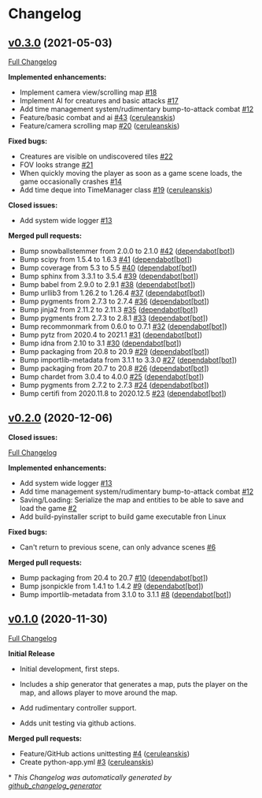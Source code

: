 # Changelog

## [v0.3.0](https://github.com/ceruleanskis/vigilant-carnival/tree/v0.3.0) (2021-05-03)

[Full Changelog](https://github.com/ceruleanskis/vigilant-carnival/compare/v0.2.0...v0.3.0)

**Implemented enhancements:**

- Implement camera view/scrolling map [\#18](https://github.com/ceruleanskis/vigilant-carnival/issues/18)
- Implement AI for creatures and basic attacks [\#17](https://github.com/ceruleanskis/vigilant-carnival/issues/17)
- Add time management system/rudimentary bump-to-attack combat [\#12](https://github.com/ceruleanskis/vigilant-carnival/issues/12)
- Feature/basic combat and ai [\#43](https://github.com/ceruleanskis/vigilant-carnival/pull/43) ([ceruleanskis](https://github.com/ceruleanskis))
- Feature/camera scrolling map [\#20](https://github.com/ceruleanskis/vigilant-carnival/pull/20) ([ceruleanskis](https://github.com/ceruleanskis))

**Fixed bugs:**

- Creatures are visible on undiscovered tiles [\#22](https://github.com/ceruleanskis/vigilant-carnival/issues/22)
- FOV looks strange [\#21](https://github.com/ceruleanskis/vigilant-carnival/issues/21)
- When quickly moving the player as soon as a game scene loads, the game occasionally crashes [\#14](https://github.com/ceruleanskis/vigilant-carnival/issues/14)
- Add time deque into TimeManager class [\#19](https://github.com/ceruleanskis/vigilant-carnival/pull/19) ([ceruleanskis](https://github.com/ceruleanskis))

**Closed issues:**

- Add system wide logger [\#13](https://github.com/ceruleanskis/vigilant-carnival/issues/13)

**Merged pull requests:**

- Bump snowballstemmer from 2.0.0 to 2.1.0 [\#42](https://github.com/ceruleanskis/vigilant-carnival/pull/42) ([dependabot[bot]](https://github.com/apps/dependabot))
- Bump scipy from 1.5.4 to 1.6.3 [\#41](https://github.com/ceruleanskis/vigilant-carnival/pull/41) ([dependabot[bot]](https://github.com/apps/dependabot))
- Bump coverage from 5.3 to 5.5 [\#40](https://github.com/ceruleanskis/vigilant-carnival/pull/40) ([dependabot[bot]](https://github.com/apps/dependabot))
- Bump sphinx from 3.3.1 to 3.5.4 [\#39](https://github.com/ceruleanskis/vigilant-carnival/pull/39) ([dependabot[bot]](https://github.com/apps/dependabot))
- Bump babel from 2.9.0 to 2.9.1 [\#38](https://github.com/ceruleanskis/vigilant-carnival/pull/38) ([dependabot[bot]](https://github.com/apps/dependabot))
- Bump urllib3 from 1.26.2 to 1.26.4 [\#37](https://github.com/ceruleanskis/vigilant-carnival/pull/37) ([dependabot[bot]](https://github.com/apps/dependabot))
- Bump pygments from 2.7.3 to 2.7.4 [\#36](https://github.com/ceruleanskis/vigilant-carnival/pull/36) ([dependabot[bot]](https://github.com/apps/dependabot))
- Bump jinja2 from 2.11.2 to 2.11.3 [\#35](https://github.com/ceruleanskis/vigilant-carnival/pull/35) ([dependabot[bot]](https://github.com/apps/dependabot))
- Bump pygments from 2.7.3 to 2.8.1 [\#33](https://github.com/ceruleanskis/vigilant-carnival/pull/33) ([dependabot[bot]](https://github.com/apps/dependabot))
- Bump recommonmark from 0.6.0 to 0.7.1 [\#32](https://github.com/ceruleanskis/vigilant-carnival/pull/32) ([dependabot[bot]](https://github.com/apps/dependabot))
- Bump pytz from 2020.4 to 2021.1 [\#31](https://github.com/ceruleanskis/vigilant-carnival/pull/31) ([dependabot[bot]](https://github.com/apps/dependabot))
- Bump idna from 2.10 to 3.1 [\#30](https://github.com/ceruleanskis/vigilant-carnival/pull/30) ([dependabot[bot]](https://github.com/apps/dependabot))
- Bump packaging from 20.8 to 20.9 [\#29](https://github.com/ceruleanskis/vigilant-carnival/pull/29) ([dependabot[bot]](https://github.com/apps/dependabot))
- Bump importlib-metadata from 3.1.1 to 3.3.0 [\#27](https://github.com/ceruleanskis/vigilant-carnival/pull/27) ([dependabot[bot]](https://github.com/apps/dependabot))
- Bump packaging from 20.7 to 20.8 [\#26](https://github.com/ceruleanskis/vigilant-carnival/pull/26) ([dependabot[bot]](https://github.com/apps/dependabot))
- Bump chardet from 3.0.4 to 4.0.0 [\#25](https://github.com/ceruleanskis/vigilant-carnival/pull/25) ([dependabot[bot]](https://github.com/apps/dependabot))
- Bump pygments from 2.7.2 to 2.7.3 [\#24](https://github.com/ceruleanskis/vigilant-carnival/pull/24) ([dependabot[bot]](https://github.com/apps/dependabot))
- Bump certifi from 2020.11.8 to 2020.12.5 [\#23](https://github.com/ceruleanskis/vigilant-carnival/pull/23) ([dependabot[bot]](https://github.com/apps/dependabot))

## [v0.2.0](https://github.com/ceruleanskis/vigilant-carnival/tree/v0.2.0) (2020-12-06)

**Closed issues:**

[Full Changelog](https://github.com/ceruleanskis/vigilant-carnival/compare/v0.1.0...v0.2.0)

**Implemented enhancements:**
- Add system wide logger [\#13](https://github.com/ceruleanskis/vigilant-carnival/issues/13)
- Add time management system/rudimentary bump-to-attack combat [\#12](https://github.com/ceruleanskis/vigilant-carnival/issues/12)
- Saving/Loading: Serialize the map and entities to be able to save and load the game [\#2](https://github.com/ceruleanskis/vigilant-carnival/issues/2)
- Add build-pyinstaller script to build game executable fron Linux

**Fixed bugs:**

- Can't return to previous scene, can only advance scenes [\#6](https://github.com/ceruleanskis/vigilant-carnival/issues/6)

**Merged pull requests:**

- Bump packaging from 20.4 to 20.7 [\#10](https://github.com/ceruleanskis/vigilant-carnival/pull/10) ([dependabot[bot]](https://github.com/apps/dependabot))
- Bump jsonpickle from 1.4.1 to 1.4.2 [\#9](https://github.com/ceruleanskis/vigilant-carnival/pull/9) ([dependabot[bot]](https://github.com/apps/dependabot))
- Bump importlib-metadata from 3.1.0 to 3.1.1 [\#8](https://github.com/ceruleanskis/vigilant-carnival/pull/8) ([dependabot[bot]](https://github.com/apps/dependabot))

## [v0.1.0](https://github.com/ceruleanskis/vigilant-carnival/tree/v0.1.0) (2020-11-30)

[Full Changelog](https://github.com/ceruleanskis/vigilant-carnival/compare/3875e0dbfa289169c81ca66556822ef269ffe903...v0.1.0)

**Initial Release**

- Initial development, first steps.

- Includes a ship generator that generates a map, puts the player on the map, and allows player to move around the map.

- Add rudimentary controller support.

- Adds unit testing via github actions.


**Merged pull requests:**

- Feature/GitHub actions unittesting [\#4](https://github.com/ceruleanskis/vigilant-carnival/pull/4) ([ceruleanskis](https://github.com/ceruleanskis))
- Create python-app.yml [\#3](https://github.com/ceruleanskis/vigilant-carnival/pull/3) ([ceruleanskis](https://github.com/ceruleanskis))

\* *This Changelog was automatically generated by [github_changelog_generator](https://github.com/github-changelog-generator/github-changelog-generator)*
